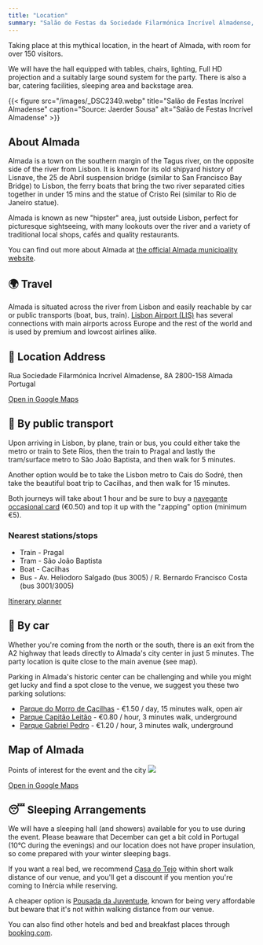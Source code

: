 ```yaml
---
title: "Location"
summary: "Salão de Festas da Sociedade Filarmónica Incrível Almadense, in the heart of Almada, just across the river from Lisbon"
---
```

>
Taking place at this mythical location, in the heart of Almada, with room for over 150 visitors.

We will have the hall equipped with tables, chairs, lighting, Full HD projection and a suitably large sound system for the party. There is also a bar, catering facilities, sleeping area and backstage area.

{{< figure src="/images/_DSC2349.webp" title="Salão de Festas Incrível Almadense" caption="Source: Jaerder Sousa" alt="Salão de Festas Incrível Almadense" >}}


## About Almada

Almada is a town on the southern margin of the Tagus river, on the opposite side of the river from Lisbon. It is known for its old shipyard history of Lisnave, the 25 de Abril suspension bridge (similar to San Francisco Bay Bridge) to Lisbon, the ferry boats that bring the two river separated cities together in under 15 mins and the statue of Cristo Rei (similar to Rio de Janeiro statue).

Almada is known as new "hipster" area, just outside Lisbon, perfect for picturesque sightseeing, with many lookouts over the river and a variety of traditional local shops, cafés and quality restaurants.

You can find out more about Almada at [the official Almada municipality website](https://www.cm-almada.pt).

## 🌍 Travel

Almada is situated across the river from Lisbon and easily reachable by car or public transports (boat, bus, train). [Lisbon Airport (LIS)](https://www.aeroportolisboa.pt/en/lis/flights-destinations/airlines/airlines-and-destinations) has several connections with main airports across Europe and the rest of the world and is used by premium and lowcost airlines alike.


## 📍 Location Address

Rua Sociedade Filarmónica Incrível Almadense, 8A
2800-158 Almada
Portugal

[Open in Google Maps](https://maps.app.goo.gl/NgLG3YnugNhWMAvK7)


## 🚉 By public transport

Upon arriving in Lisbon, by plane, train or bus, you could either take the metro or train to Sete Rios, then the train to Pragal and lastly the tram/surface metro to São João Baptista, and then walk for 5 minutes.

Another option would be to take the Lisbon metro to Cais do Sodré, then take the beautiful boat trip to Cacilhas, and then walk for 15 minutes.

Both journeys will take about 1 hour and be sure to buy a [navegante occasional card](https://www.metrolisboa.pt/en/buy/) (€0.50) and top it up with the "zapping" option (minimum €5).

### Nearest stations/stops

 * Train - Pragal
 * Tram - São João Baptista
 * Boat - Cacilhas
 * Bus - Av. Heliodoro Salgado (bus 3005) / R. Bernardo Francisco Costa (bus 3001/3005)

[Itinerary planner](https://moovitapp.com/lisboa-2460/poi/Sal%C3%A3o%20de%20Festas%20da%20Incr%C3%ADvel%20Almadense/t/en?tll=38.682315_-9.157626)

## 🚗 By car

Whether you're coming from the north or the south, there is an exit from the A2 highway that leads directly to Almada's city center in just 5 minutes. The party location is quite close to the main avenue (see map).

Parking in Almada's historic center can be challenging and while you might get lucky and find a spot close to the venue, we suggest you these two parking solutions:

 * [Parque do Morro de Cacilhas](https://www.parkopedia.com/parking/carpark/parque_do_morro_de_cacilhas/2800/almada/) - €1.50 / day, 15 minutes walk, open air
 * [Parque Capitão Leitão](https://www.parkopedia.com/parking/carpark/capit%C3%A3o_leit%C3%A3o/2800/almada/) - €0.80 / hour, 3 minutes walk, underground
 * [Parque Gabriel Pedro](https://www.bragaparques.pt/pdfs/Tarifario_P004GP.pdf) - €1.20 / hour, 3 minutes walk, underground

## Map of Almada

Points of interest for the event and the city
![](/images/local_map.jpg)

[Open in Google Maps](https://maps.app.goo.gl/NgLG3YnugNhWMAvK7)

## 😴 Sleeping Arrangements

We will have a sleeping hall (and showers) available for you to use during the event. Please beaware that December can get a bit cold in Portugal (10°C during the evenings) and our location does not have proper insulation, so come prepared with your winter sleeping bags.

If you want a real bed, we recommend [Casa do Tejo](https://www.casadotejo.pt/) within short walk distance of our venue, and you'll get a discount if you mention you're coming to Inércia while reserving.

A cheaper option is [Pousada da Juventude](https://www.pousadasjuventude.pt/pt/pousadas/pousada-de-almada/), known for being very affordable but beware that it's not within walking distance from our venue.

You can also find other hotels and bed and breakfast places through [booking.com](booking.com).


